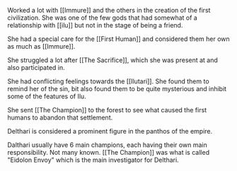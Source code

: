 Worked a lot with [[Immure]] and the others in the creation of the first civilization. She was one of the few gods that had somewhat of a relationship with [[ilu]] but not in the stage of being a friend. 

She had a special care for the [[First Human]] and considered them her own as much as [[Immure]].

She struggled a lot after [[The Sacrifice]], which she was present at and also participated in. 

She had conflicting feelings towards the [[Ilutari]].  She found them to remind her of the sin, bit also found them to be quite mysterious and inhibit some of the features of Ilu. 

She sent [[The Champion]] to the forest to see what caused the first humans to abandon that settlement. 

Delthari is considered a prominent figure in the panthos of the empire. 


Dalthari usually have 6 main champions, each having their own main responsibility. Not many known. [[The Champion]] was what is called "Eidolon Envoy" which is the main investigator for Delthari. 



